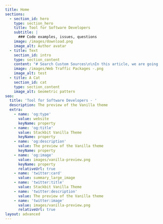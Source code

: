 ```yaml
---
title: Home
sections:
  - section_id: hero
    type: section_hero
    title: Tool for Software Developers
    subtitle: |
      ### Code examples, issues, questions
    image: /images/download.png
    image_alt: Author avatar
  - title: Text
    section_id: intro
    type: section_content
    content: "# Search Custom Sources\n\nIn this article, we are going to write about express.js and\nsay why it is important in the web discussion?\n\nWhat is Express.js and why is it so important?\n\nWell,\_express.js,\_as it says on its site, is a\nfast, painless, lightweight or minimal framework for\_Ninety\_GS.\n\nFast, unopinionated, minimalist web framework for Node.js [more about](https://www.targetedwebtraffic.com/?p=56).\_\n\n\n\nWritten in JavaScript, it acts as just a thin layer of web\nkernel features.\_Unlike large and troublesome frameworks like Ruby on\nRails Express, it has no side engine template or ORM.\_Express is not made\nby other components.\_\n\nThe job of Express is to create a tool for web developers\nthat makes it easy to build a site with Node.js.\_\n\nEasy installation and empty coding environment with\nJavaScript make Express the best option for fast and easy development.\_\n\nexpress.js is the best option for startups that want to\nproduce a product quickly and do not get too involved in complex coding\nissues.\_\n\nLet's take a closer look at express.js and see how it works,\nso first of all, you should know that express.js is a prerequisite for\nunderstanding Node.js.\_\n\nThe Node.js environment is an essential part of building and\ndeploying express.js.\_Node.js is almost a cross-platform interpreter for\nJavaScript that can run JavaScript indefinitely for browsers.\_\n\nIn fact, Node.js helps JavaScript to play a role on the\nserver side and be selected as a server-side programming language instead of\nPHP, Python, Java, etc.\_\n\nExpress.js can be installed with the Node Manager package or\nnpm and customize the pre-installed Node.js.\_\n\nNode.js programmers have written thousands of open source\nlibraries that you can use.\_\n\nCheck out this simple web server: ‌\n\nserver.js\n\n\\`\\`\\`\n\nvar express = require('express');\n\nvar app = express();\n\n\_\n\n\_\n\napp.get('/', function(req, res){\n\n\_\_\_\_\_\_\_\_\_\_\nres.send('\\<h1>Hello World!\\</h1>');\n\n});\n\n\_\n\n\_\n\napp.listen(8000);\n\n\\`\\`\\`\n\n\_\n\nWith a few simple lines you can set up a server and tell the\nbrowser to access it at localhost: 8000!\n\nWith JavaScript coming to the server, web developers are\ntaking advantage of it in two ways:\n\nSo how does express.js work in all of these cases?\nExpress.js provides web developers with all the tools they need to work with an\nHTTP-based server.\_\n\nNode is an environment This is a basic thing.\_Express\nprovides everything you need to enter and exit data on the server, but does not\ninclude the following:\n\n![](/images/Picture19.jpg)\n\nExpress capabilities give web developers freedom, express.js\nis not just a module for Node.js and you can add any component you need to\nit.\_Instead of sticking to one template and style, express.js can interact\nand collaborate with the following: ‌\n\nYou can easily work with a template component and then turn\nyour express into an API server.\_The output will be nothing but JSON\_\n\nYou will also enjoy freedom by storing data by\nexpress.\_You can use a Node module called Mongoose and you can connect\nyour express to\_\_MongoDB!\_\n\nYou can\_\_ also connect\_to Redis, SQL,\_\_Postgres\_.\_\n\nWell, you have the freedom to choose which database for your\nwork. Choose the right one. Unlike a framework like Django, which does not work\nwith non-relational databases like MongoDB, there is a solution, but formal\nsupport is important. .\_\n\nDevelopers can customize express exactly to their\nliking.\_They can remove extra components or add new required\ncomponents.\_\n\nYou can generate almost anything from a static content\nserver to\_\_\_RESTful APIs\_\_ for\_\_Model-View-Controller\n(MVC) frameworks\_\n\n### Summary and summary of the above writings: ‌\n\nSo we realized that Express.js is a framework for web\napplications that is a simple API for building websites, web applications and\nbackends.\_\n\nWith ExpressJS, you no longer have to worry about low-level\nprotocols, processes, and so on.\_\n\n### What is Express?\_\n\nExpress provides a minimal interface for building our\napplications.\_Provides us with the tools we need to build our apps.\_\n\nIt is very flexible and there are many modules for it at npm that you can import directly into Express.\_\n\nExpress by TJ Halewyck has been developed by Node.js [maintenance and support](https://dev.to/jrgnuproject/what-do-you-mean-by-design-pattern-53k0).\_\n\n#### Why Express?\n\nUnlike its competitors such as Rails and Django, which have\ncertain methods and are authoritarian, Express does not offer any method as the\nbest method.\_Express is very flexible and modular.\_\n\nPug\n\nPug, formerly known as Jade, is an accurate language for\nwriting HTML templates.\_\n\nThis is one of the most popular template languages ​​used\nwith Express.\n\n\_\n\n##### MongoDB and Mongoose\n\nMongoDB is a database, open source, scalable and document\ndatabase built for easy development.\_\n\nIt is also used to store information\_\n\nMongoose is an API for the node.js client that makes it easy\nto access the database by Express.\_\n\nSimply [view here for more](https://www.targetedwebtraffic.com/).\_\n\n\_\n\n![](https://www.targetedwebtraffic.com/wp-content/uploads/2021/01/Our-Platform-Network.png)\n"
    image: /images/Web Traffic Packages -.png
    image_alt: test
  - title: A Cat
    section_id: cat
    type: section_content
    image_alt: Geometric pattern
seo:
  title: 'Tool for Software Developers - '
  description: The preview of the Vanilla theme
  extra:
    - name: 'og:type'
      value: website
      keyName: property
    - name: 'og:title'
      value: Stackbit Vanilla Theme
      keyName: property
    - name: 'og:description'
      value: The preview of the Vanilla theme
      keyName: property
    - name: 'og:image'
      value: images/vanilla-preview.png
      keyName: property
      relativeUrl: true
    - name: 'twitter:card'
      value: summary_large_image
    - name: 'twitter:title'
      value: Stackbit Vanilla Theme
    - name: 'twitter:description'
      value: The preview of the Vanilla theme
    - name: 'twitter:image'
      value: images/vanilla-preview.png
      relativeUrl: true
layout: advanced
---
```

